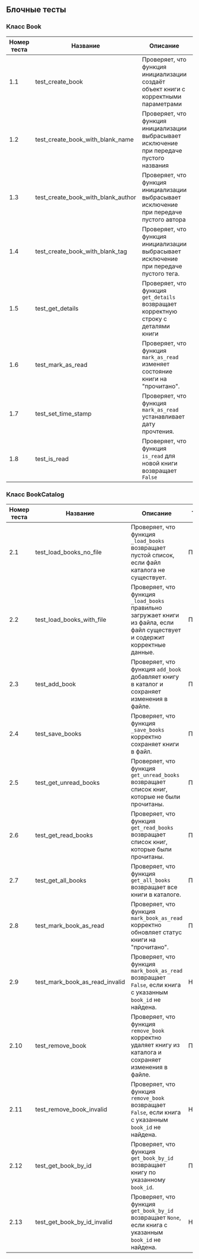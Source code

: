 ## Блочные тесты

### Класс Book
|Номер теста| Название                           | Описание                                                                                                                                                                 | Тип теста  | Входные данные                                               | Ожидаемый результат                                                                |
|-----------|------------------------------------|--------------------------------------------------------------------------------------------------------------------------------------------------------------------------|------------|--------------------------------------------------------------|------------------------------------------------------------------------------------|
|1.1        | test_create_book                   | Проверяет, что функция инициализации создаёт объект книги с корректными параметрами | Позитивный | title="title1" author="auth1" tag="tag1"                     | Объект книги ус пешно создан, без исключений                                       | 
|1.2        | test_create_book_with_blank_name   | Проверяет, что функция инициализации выбрасывает исключение при передаче пустого названия | Негативный | title="" author="auth1" tag="tag1"                           | Исключение `ValueError` с сообщением "Название книги не может быть пустым."        |
|1.3        | test_create_book_with_blank_author | Проверяет, что функция инициализации выбрасывает исключение при передаче пустого автора | Негативный | title="title1" author="" tag="tag1"                          | Исключение `ValueError` с сообщением "Автор книги не может быть пустым значением." |
|1.4        | test_create_book_with_blank_tag    | Проверяет, что функция инициализации выбрасывает исключение при передаче пустого тега. | Негативный | title="title1" author="auth1" tag=""                         | сключение `ValueError` с сообщением "Тэг книги не может быть пустым."              |
|1.5        | test_get_details                   | Проверяет, что функция `get_details` возвращает корректную строку с деталями книги | Позитивный | Создание книги с `title="title1", author="auth1", tag="tag1" | Строка "Название: title1\nАвтор: auth1\nТег: tag1"                                 |
|1.6        | test_mark_as_read                  | Проверяет, что функция `mark_as_read` изменяет состояние книги на "прочитано". | Позитивный | Создание книги и вызов `mark_as_read()`                      | is_read()` возвращает `True`                                                       |
|1.7        | test_set_time_stamp                | Проверяет, что функция `mark_as_read` устанавливает дату прочтения. | Позитивный | Создание книги и вызов `mark_as_read()`                      | `_read_date` содержит дату, не равную `None`                                       |
|1.8        | test_is_read                       | Проверяет, что функция `is_read` для новой книги возвращает `False` | Позитивный | Создание книги                                               | `is_read()` возвращает `False`                                                     | 

### Класс BookCatalog
| Номер теста | Название                          | Описание                                                                                                                    | Тип теста  | Входные данные                                                                                                                                                                                                      | Ожидаемый результат                                                                                   |
|-------------|-----------------------------------|-----------------------------------------------------------------------------------------------------------------------------|------------|---------------------------------------------------------------------------------------------------------------------------------------------------------------------------------------------------------------------|-------------------------------------------------------------------------------------------------------|
| 2.1        | test_load_books_no_file           | Проверяет, что функция `_load_books` возвращает пустой список, если файл каталога не существует.                            | Позитивный | Не существует файла `user_id_book_catalog.json`                                                                                                                                                                     | `[]`                                                                                                  |
| 2.2        | test_load_books_with_file         | Проверяет, что функция `_load_books` правильно загружает книги из файла, если файл существует и содержит корректные данные. | Позитивный | Файл `user_id_book_catalog.json` содержит данные `{"id": "9d59f8b5-b0e7-4aa9-a18b-8aa8e7ead5ce","title": "Название1","author": "Автор1","tag": "тээээг","is_read": true,"read_date": "2024-11-28 23:21:19.445979"}` | Возвращаемое значение - список объектов `Book` с параметрами, совпадающими с параметрами в json-файле |
| 2.3        | test_add_book                     | Проверяет, что функция `add_book` добавляет книгу в каталог и сохраняет изменения в файле.                                  | Позитивный | Книга `Book(title="title1", author="auth1", tag="tag1")`                                                                                                                                                            | Книга успешно добавлена в каталог и файл обновлён                                                     |
| 2.4        | test_save_books                   | Проверяет, что функция `_save_books` корректно сохраняет книги в файл.                                                      | Позитивный | Список книг `[Book(...), Book(...)]`                                                                                                                                                                                | Файл `user_id_book_catalog.json` содержит корректные данные                                           |
| 2.5        | test_get_unread_books             | Проверяет, что функция `get_unread_books` возвращает список книг, которые не были прочитаны.                                | Позитивный | `[Book(id: "1", ..., is_read: false), Book(id: "2", ..., is_read: true)]`                                                                                                                                           | `[Book(id: "1", ..., is_read: false)]`                                                                |
| 2.6        | test_get_read_books               | Проверяет, что функция `get_read_books` возвращает список книг, которые были прочитаны.                                     | Позитивный | `[Book(id: "1", ..., is_read: false), Book(id: "2", ..., is_read: true)]`                                                                                                                                                           | `[Book(id: "2", ..., is_read: true)]`                                                      |
| 2.7        | test_get_all_books                | Проверяет, что функция `get_all_books` возвращает все книги в каталоге.                                                     | Позитивный | `[Book(id: "1", ..., is_read: false), Book(id: "2", ..., is_read: true)]`                                                                                                                                                                                 | `[Book(id: "1", ..., is_read: false), Book(id: "2", ..., is_read: true)]`                                                             |
| 2.8        | test_mark_book_as_read            | Проверяет, что функция `mark_book_as_read` корректно обновляет статус книги на "прочитано".                                 | Позитивный | `book_id` существующей книги                                                                                                                                                                                        | Книга отмечена как прочитанная, и изменения сохранены в файле                                         |
| 2.9        | test_mark_book_as_read_invalid    | Проверяет, что функция `mark_book_as_read` возвращает `False`, если книга с указанным `book_id` не найдена.                 | Негативный | `book_id` несуществующей книги                                                                                                                                                                                      | `False`                                                                       |
| 2.10       | test_remove_book                  | Проверяет, что функция `remove_book` корректно удаляет книгу из каталога и сохраняет изменения в файле.                     | Позитивный | `book_id` существующей книги                                                                                                                                                                                        | Книга успешно удалена из каталога, и файл обновлён                                                    |
| 2.11       | test_remove_book_invalid          | Проверяет, что функция `remove_book` возвращает `False`, если книга с указанным `book_id` не найдена.                       | Негативный | `book_id` несуществующей книги                                                                                                                                                                                      | `False`                                                                       |
| 2.12       | test_get_book_by_id               | Проверяет, что функция `get_book_by_id` возвращает книгу по указанному `book_id`.                                           | Позитивный | `book_id` существующей книги                                                                                                                                                                                        | Возвращаемое значение - объект `Book` с заданным `book_id`                                            |
| 2.13       | test_get_book_by_id_invalid       | Проверяет, что функция `get_book_by_id` возвращает `None`, если книга с указанным `book_id` не найдена.                     | Негативный | `book_id` несуществующей книги                                                                                                                                                                                      | `None`                                                                        |

